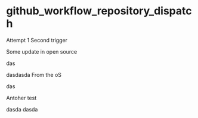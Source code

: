 # github_workflow_repository_dispatch

Attempt 1
Second trigger


Some update in open source

das

dasdasda
From the oS

das

Antoher test

dasda
dasda



